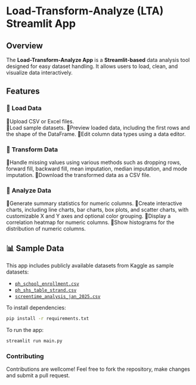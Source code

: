 # **Load-Transform-Analyze (LTA) Streamlit App**  

## **Overview**
The **Load-Transform-Analyze App** is a **Streamlit-based** data analysis tool designed for easy dataset handling. It allows users to load, clean, and visualize data interactively.

## **Features**
### 🔹 **Load Data**
🔸Upload CSV or Excel files.  
🔸Load sample datasets.
🔸Preview loaded data, including the first rows and the shape of the DataFrame.
🔸Edit column data types using a data editor.

### 🔹 **Transform Data**
🔸Handle missing values using various methods such as dropping rows, forward fill, backward fill, mean imputation, median imputation, and mode imputation.
🔸Download the transformed data as a CSV file.

### 🔹 **Analyze Data**
🔸Generate summary statistics for numeric columns.
🔸Create interactive charts, including line charts, bar charts, box plots, and scatter charts, with customizable X and Y axes and optional color grouping. 
🔸Display a correlation heatmap for numeric columns.
🔸Show histograms for the distribution of numeric columns.

## **📊 Sample Data**
This app includes publicly available datasets from Kaggle as sample datasets: 
- [`ph_school_enrollment.csv`](https://www.kaggle.com/datasets/raiblaze/philippines-school-enrollment-data)  
- [`ph_shs_table_strand.csv`](https://www.kaggle.com/datasets/raiblaze/philippines-school-enrollment-data)  
- [`screentime_analysis_jan_2025.csv`](https://www.kaggle.com/datasets/flaviamonique/screetime-analysis-jan2025)  

To install dependencies:
```bash
pip install -r requirements.txt
```

To run the app:
```bash
streamlit run main.py
```

### Contributing
Contributions are wellcome! Feel free to fork the repository, make changes and submit a pull request.

